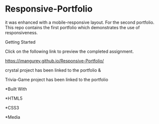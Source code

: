# Responsive-Portfolio

it was enhanced with a mobile-responsive layout. For the second portfolio.
This repo contains the first portfolio which demonstrates the use of responsiveness.

Getting Started

Click on the following link to preview the completed assignment.

https://imangurey.github.io/Responsive-Portfolio/

 crystal project has been linked to the portfolio &
 
 Trivia-Game project has been linked to the portfolio

*Built With

*HTML5

*CSS3

*Media

